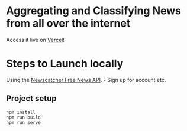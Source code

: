 # Aggregating and Classifying News from all over the internet

Access it live on [Vercel](https://bj-searchbox.vercel.app/)!

# Steps to Launch locally

Using the [Newscatcher Free News API](https://free-docs.newscatcherapi.com/). - Sign up for account etc.

## Project setup
```
npm install
npm run build
npm run serve
```
